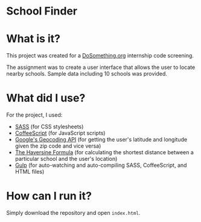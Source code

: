 School Finder
=============

# What is it?

This project was created for a [DoSomething.org](https://www.dosomething.org/) internship code screening.

The assignment was to create a user interface that allows the user to locate nearby schools. Sample data including 10 schools was provided.

# What did I use?

For the project, I used:

- [SASS](http://sass-lang.com/) (for CSS stylesheets)
- [CoffeeScript](http://coffeescript.org/) (for JavaScript scripts)
- [Google's Geocoding API](https://developers.google.com/maps/documentation/geocoding/) (for getting the user's latitude and longitude given the zip code and vice versa)
- [The Haversine Formula](http://en.wikipedia.org/wiki/Haversine_formula) (for calculating the shortest distance between a particular school and the user's location)
- [Gulp](http://gulpjs.com/) (for auto-watching and auto-compiling SASS, CoffeeScript, and HTML files)

# How can I run it?

Simply download the repository and open `index.html`.
